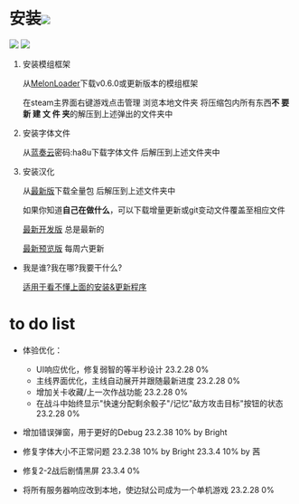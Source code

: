 # 安装[![](https://img.shields.io/github/downloads/Bright1192/LimbusLocalize/total.svg)](../../releases)

[![](https://img.shields.io/github/release/Bright1192/LimbusLocalize.svg?label=version)](../../releases/latest) [![](https://img.shields.io/github/downloads/Bright1192/LimbusLocalize/latest/total.svg)](../../releases/latest)
1. 安装模组框架

     从[MelonLoader](https://github.com/LavaGang/MelonLoader)下载v0.6.0或更新版本的模组框架

     在steam主界面右键游戏点击管理 浏览本地文件夹 将压缩包内所有东西**不 要 新 建 文 件 夹**的解压到上述弹出的文件夹中
2. 安装字体文件

    从[蓝奏云](https://wwlf.lanzoue.com/iQe9n0qhj5tc)密码:ha8u下载字体文件 后解压到上述文件夹中
3. 安装汉化

    从[最新版](../../releases)下载全量包 后解压到上述文件夹中

    如果你知道**自己在做什么**，可以下载增量更新或git变动文件覆盖至相应文件
    
	[最新开发版](../../actions/workflows/dev.yml) 总是最新的
	
	[最新预览版](../../actions/workflows/beta.yml) 每周六更新
- 我是谁?我在哪?我要干什么?

    [适用于看不懂上面的安装&更新程序](https://github.com/Bright1192/LimbusLocalize/releases/download/v0.1.5/LimbusCompanyModInstaller.rar)


# to do list
- 体验优化：
    - UI响应优化，修复弱智的等半秒设计 23.2.28 0%
    - 主线界面优化，主线自动展开并跟随最新进度 23.2.28 0%
    - 增加关卡收藏/上一次作战功能 23.2.28 0%
    - 在战斗中始终显示"快速分配剩余骰子"/记忆"敌方攻击目标"按钮的状态 23.2.28 0%

- 增加错误弹窗，用于更好的Debug 23.2.38 10% by Bright
- 修复字体大小不正常问题 23.2.38 10% by Bright 23.3.4 10% by 茜
- 修复2-2战后剧情黑屏 23.3.4 0%

- 将所有服务器响应改到本地，使边狱公司成为一个单机游戏 23.2.28 0%